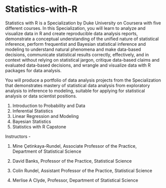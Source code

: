 # Statistics-with-R
Statistics with R is a Specialization by Duke University on Coursera with five different courses. In this Specialization, you will learn to analyze and visualize data in R and create reproducible data analysis reports, demonstrate a conceptual understanding of the unified nature of statistical inference, perform frequentist and Bayesian statistical inference and modeling to understand natural phenomena and make data-based decisions, communicate statistical results correctly, effectively, and in context without relying on statistical jargon, critique data-based claims and evaluated data-based decisions, and wrangle and visualize data with R packages for data analysis.

You will produce a portfolio of data analysis projects from the Specialization that demonstrates mastery of statistical data analysis from exploratory analysis to inference to modeling, suitable for applying for statistical analysis or data scientist positions.

  1. Introduction to Probability and Data
  2. Inferential Statistics
  3. Linear Regression and Modeling
  4. Bayesian Statistics
  5. Statistics with R Capstone
  
Instructors -

  1. Mine Çetinkaya-Rundel,
  Associate Professor of the Practice,
  Department of Statistical Science

  2. David Banks,
  Professor of the Practice,
  Statistical Science

  3. Colin Rundel,
  Assistant Professor of the Practice,
  Statistical Science

  4. Merlise A Clyde,
  Professor,
  Department of Statistical Science
